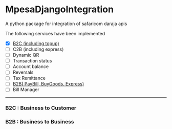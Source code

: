 # MpesaDjangoIntegration
A python package for integration of safaricom daraja apis

The following services have been implemented
* [x] [B2C (including topup)](#b2c--business-to-customer)
* [ ] C2B (including express)
* [ ] Dynamic QR
* [ ] Transaction status
* [ ] Account balance
* [ ] Reversals
* [ ] Tax Remittance
* [ ] [B2B( PayBill, BuyGoods, Express)](#b2b--business-to-business)
* [ ] Bill Manager

-----

### B2C : Business to Customer


### B2B : Business to Business


